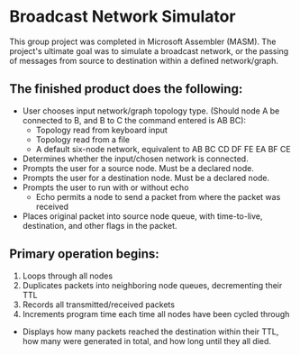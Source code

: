 # Broadcast Network Simulator

This group project was completed in Microsoft Assembler (MASM). The project's ultimate goal was to simulate a broadcast network, or the passing of messages from source to destination within a defined network/graph.

## The finished product does the following:
- User chooses input network/graph topology type. (Should node A be connected to B, and B to C the command entered is AB BC):
   - Topology read from keyboard input
   - Topology read from a file
   - A default six-node network, equivalent to AB BC CD DF FE EA BF CE
- Determines whether the input/chosen network is connected.
- Prompts the user for a source node. Must be a declared node.
- Prompts the user for a destination node. Must be a declared node.
- Prompts the user to run with or without echo
   - Echo permits a node to send a packet from where the packet was received
- Places original packet into source node queue, with time-to-live, destination, and other flags in the packet.

## Primary operation begins:
   1. Loops through all nodes
   2. Duplicates packets into neighboring node queues, decrementing their TTL
   3. Records all transmitted/received packets
   4. Increments program time each time all nodes have been cycled through
- Displays how many packets reached the destination within their TTL, how many were generated in total, and how long until they all died.



